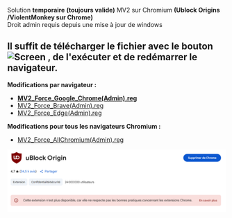 Solution **temporaire** **(toujours valide)** MV2 sur Chromium **(Ublock Origins /ViolentMonkey sur Chrome)**    
Droit admin requis depuis une mise à jour de windows   

## Il suffit de télécharger le fichier avec le bouton ![Screen](/Ressources/download.png) , de l'exécuter et de redémarrer le navigateur. 

**Modifications par navigateur :**
- **[MV2_Force_Google_Chrome(Admin).reg](./MV2_Force_Google_Chrome(Admin).reg)**
- [MV2_Force_Brave(Admin).reg](./MV2_Force_Brave(Admin).reg)   
- [MV2_Force_Edge(Admin).reg](./MV2_Force_Edge(Admin).reg)   

**Modifications pour tous les navigateurs Chromium :**

- [MV2_Force_AllChromium(Admin).reg](./MV2_Force_AllChromium(Admin).reg)


![Screen](/Ressources/Thanks_Google_OpenSource.png)
